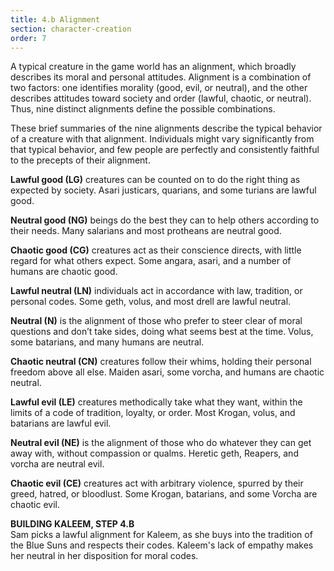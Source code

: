 ```yaml
---
title: 4.b Alignment
section: character-creation
order: 7
---
```

A typical creature in the game world has an alignment, which broadly describes its moral and personal attitudes. Alignment
is a combination of two factors: one identifies morality (good, evil, or neutral), and the other describes attitudes
toward society and order (lawful, chaotic, or neutral). Thus, nine distinct alignments define the possible combinations.

These brief summaries of the nine alignments describe the typical behavior of a creature with that alignment.
Individuals might vary significantly from that typical behavior, and few people are perfectly and consistently
faithful to the precepts of their alignment.

__Lawful good (LG)__ creatures can be counted on to do the right thing as expected by society. Asari justicars, quarians,
and some turians are lawful good.

__Neutral good (NG)__ beings do the best they can to help others according to their needs. Many salarians and most
protheans are neutral good.

__Chaotic good (CG)__ creatures act as their conscience directs, with little regard for what others expect.
Some angara, asari, and a number of humans are chaotic good.

__Lawful neutral (LN)__ individuals act in accordance with law, tradition, or personal codes. Some geth, volus, and
most drell are lawful neutral.

__Neutral (N)__ is the alignment of those who prefer to steer clear of moral questions and don’t take sides, doing what
seems best at the time. Volus, some batarians, and many humans are neutral.

__Chaotic neutral (CN)__ creatures follow their whims, holding their personal freedom above all else.
Maiden asari, some vorcha, and humans are chaotic neutral.

__Lawful evil (LE)__ creatures methodically take what they want, within the limits of a code of tradition, loyalty, or
order. Most Krogan, volus, and batarians are lawful evil.

__Neutral evil (NE)__ is the alignment of those who do whatever they can get away with, without compassion or qualms.
Heretic geth, Reapers, and vorcha are neutral evil.

__Chaotic evil (CE)__ creatures act with arbitrary violence, spurred by their greed, hatred, or bloodlust.
Some Krogan, batarians, and some Vorcha are chaotic evil.


<v-alert type="info" :value="true">
<strong>BUILDING KALEEM, STEP 4.B</strong><br>
Sam picks a lawful alignment for Kaleem, as she buys into the tradition of the Blue Suns and respects their codes. Kaleem's
lack of empathy makes her neutral in her disposition for moral codes.
</v-alert>

<me-source-reference pages="8-9, 33-34" source="basic"></me-source-reference>
